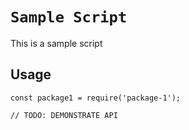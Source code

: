 # `Sample Script`

This is a sample script

## Usage

```
const package1 = require('package-1');

// TODO: DEMONSTRATE API
```
